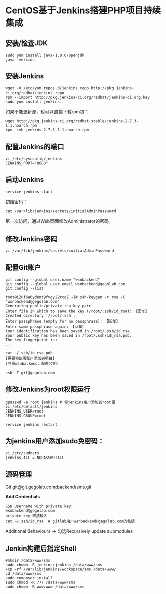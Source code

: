# CentOS基于Jenkins搭建PHP项目持续集成



## 安装/检查JDK

```
sudo yum install java-1.8.0-openjdk
java -version
```



## 安装Jenkins

```
wget -O /etc/yum.repos.d/jenkins.repo http://pkg.jenkins-ci.org/redhat/jenkins.repo
rpm --import http://pkg.jenkins-ci.org/redhat/jenkins-ci.org.key
sudo yum install jenkins
```

如果不能更新源，也可以直接下载rpm包：

```
wget http://pkg.jenkins-ci.org/redhat-stable/jenkins-2.7.3-1.1.noarch.rpm
rpm -ivh jenkins-2.7.3-1.1.noarch.rpm
```



## 配置Jenkins的端口　

```
vi /etc/sysconfig/jenkins
JENKINS_PORT="8888"
```



## 启动Jenkins

```
service jenkins start
```

初始密码：

```
cat /var/lib/jenkins/secrets/initialAdminPassword
```



第一次访问，通过Web页面修改Administrator的密码。



## 修改Jenkins密码

```
vi /var/lib/jenkins/secrets/initialAdminPassword
```



## 配置Git账户

```
git config --global user.name "wsnbackend"
git config --global user.email wsnbackend@gegolab.com
git config --list

root@iZuf6a6ydemt9fvgy22rcqZ ~]# ssh-keygen -t rsa -C "wsnbackend@gegolab.com"
Generating public/private rsa key pair.
Enter file in which to save the key (/root/.ssh/id_rsa): 【回车】
Created directory '/root/.ssh'.
Enter passphrase (empty for no passphrase): 【回车】
Enter same passphrase again: 【回车】
Your identification has been saved in /root/.ssh/id_rsa.
Your public key has been saved in /root/.ssh/id_rsa.pub.
The key fingerprint is:
...

cat ~/.ssh/id_rsa.pub
[需要将部署账户添加到项目]
[登录wsnbackend，配置公钥]

ssh -T git@gegolab.com
```







## 修改Jenkins为root权限运行

```
gpasswd -a root jenkins # 将jenkins用户添加到root组
vi /etc/default/jenkins
JENKINS_USER=root
JENKINS_GROUP=root

service jenkins restart
```

## 为jenkins用户添加sudo免密码：

```
vi /etc/sudoers
jenkins ALL = NOPASSWD:ALL
```



## 源码管理

Git git@git.gegolab.com:backend/sms.git

**Add Credentials**

```
SSH Username with private key:
wsnbackend@gegolab.com
private key 直接输入：
cat ~/.ssh/id_rsa  # gitlab用户wsnbackend@gegolab.com的私钥
```

Additional Behaviours -> 勾选Recursively update submodules





## Jenkin构建后指定Shell

```
#mkdir /data/www/sms
sudo chown -R jenkins:jenkins /data/www/sms
\cp -rf /var/lib/jenkins/workspace/sms /data/www/
cd /data/www/sms
sudo composer install
sudo chmod -R 777 /data/www/sms
sudo chown -R www:www /data/www/sms
```





 

















